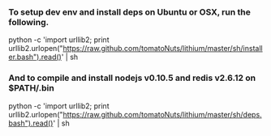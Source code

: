 ### To setup dev env and install deps on Ubuntu or OSX, run the following.

python -c 'import urllib2; print urllib2.urlopen("https://raw.github.com/tomatoNuts/lithium/master/sh/installer.bash").read()' | sh

### And to compile and install nodejs v0.10.5 and redis v2.6.12 on $PATH/.bin

python -c 'import urllib2; print urllib2.urlopen("https://raw.github.com/tomatoNuts/lithium/master/sh/deps.bash").read()' | sh

